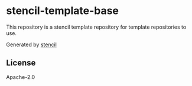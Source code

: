# stencil-template-base

<!--- Block(description) -->
This repository is a stencil template repository for template repositories to use.
<!--- EndBlock(description) -->

Generated by [stencil](https://github.com/getoutreach/stencil)

## License

Apache-2.0